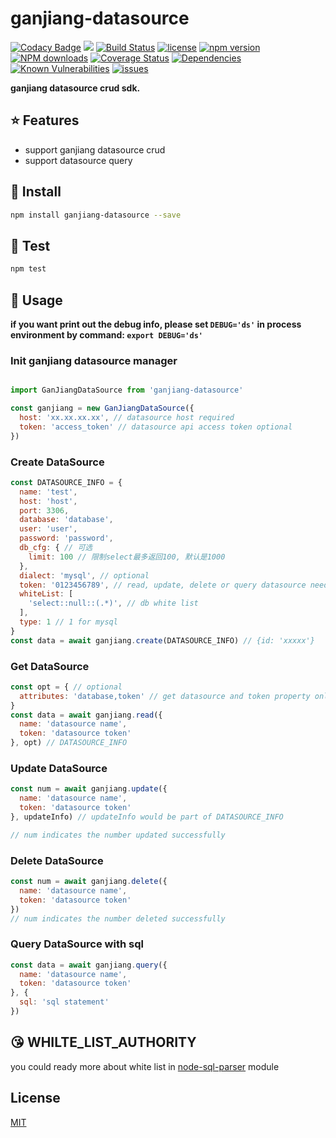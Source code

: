 # ganjiang-datasource

[![Codacy Badge](https://api.codacy.com/project/badge/Grade/e19d82a2ffec4fc4b613b8cf360bf3a1)](https://app.codacy.com/app/taozhi8833998/ganjiang-datasource?utm_source=github.com&utm_medium=referral&utm_content=taozhi8833998/ganjiang-datasource&utm_campaign=Badge_Grade_Dashboard)
[![](https://img.shields.io/badge/Powered%20by-ganjiang-brightgreen.svg)](https://github.com/taozhi8833998/ganjiang-datasource)
[![Build Status](https://travis-ci.org/taozhi8833998/ganjiang-datasource.svg?branch=master)](https://travis-ci.org/taozhi8833998/ganjiang-datasource)
[![license](https://img.shields.io/badge/license-MIT-blue.svg)](https://github.com/taozhi8833998/ganjiang-datasource/blob/master/LICENSE)
[![npm version](https://badge.fury.io/js/ganjiang-datasource.svg)](https://badge.fury.io/js/ganjiang-datasource)
[![NPM downloads](http://img.shields.io/npm/dm/ganjiang-datasource.svg?style=flat-square)](http://www.npmtrends.com/ganjiang-datasource)
[![Coverage Status](https://img.shields.io/coveralls/github/taozhi8833998/ganjiang-datasource/master.svg)](https://coveralls.io/github/taozhi8833998/ganjiang-datasource?branch=master)
[![Dependencies](https://img.shields.io/david/taozhi8833998/ganjiang-datasource.svg)](https://img.shields.io/david/taozhi8833998/ganjiang-datasource)
[![Known Vulnerabilities](https://snyk.io/test/github/taozhi8833998/ganjiang-datasource/badge.svg?targetFile=package.json)](https://snyk.io/test/github/taozhi8833998/ganjiang-datasource?targetFile=package.json)
[![issues](https://img.shields.io/github/issues/taozhi8833998/ganjiang-datasource.svg)](https://github.com/taozhi8833998/ganjiang-datasource/issues)

**ganjiang datasource crud sdk.**

## :star: Features

  - support ganjiang datasource crud
  - support datasource query

## :tada: Install

```bash
npm install ganjiang-datasource --save
```

## :ghost: Test

```bash
npm test
```

## :rocket: Usage

**if you want print out the debug info, please set `DEBUG='ds'` in process environment by command: `export DEBUG='ds'`**

### Init ganjiang datasource manager

```javascript

import GanJiangDataSource from 'ganjiang-datasource'

const ganjiang = new GanJiangDataSource({
  host: 'xx.xx.xx.xx', // datasource host required
  token: 'access_token' // datasource api access token optional
})

```

### Create DataSource

```javascript
const DATASOURCE_INFO = {
  name: 'test',
  host: 'host',
  port: 3306,
  database: 'database',
  user: 'user',
  password: 'password',
  db_cfg: { // 可选
    limit: 100 // 限制select最多返回100, 默认是1000
  },
  dialect: 'mysql', // optional
  token: '0123456789', // read, update, delete or query datasource need this token
  whiteList: [
    'select::null::(.*)', // db white list
  ],
  type: 1 // 1 for mysql
}
const data = await ganjiang.create(DATASOURCE_INFO) // {id: 'xxxxx'}
```

### Get DataSource

```javascript
const opt = { // optional
  attributes: 'database,token' // get datasource and token property only
}
const data = await ganjiang.read({
  name: 'datasource name',
  token: 'datasource token'
}, opt) // DATASOURCE_INFO
```

### Update DataSource

```javascript
const num = await ganjiang.update({
  name: 'datasource name',
  token: 'datasource token'
}, updateInfo) // updateInfo would be part of DATASOURCE_INFO

// num indicates the number updated successfully
```

### Delete DataSource

```javascript
const num = await ganjiang.delete({
  name: 'datasource name',
  token: 'datasource token'
})
// num indicates the number deleted successfully
```

### Query DataSource with sql

```javascript
const data = await ganjiang.query({
  name: 'datasource name',
  token: 'datasource token'
}, {
  sql: 'sql statement'
})
```

## :kissing_heart: WHILTE_LIST_AUTHORITY

you could ready more about white list in [node-sql-parser](https://www.npmjs.com/package/node-sql-parser) module

## License

[MIT](LICENSE)